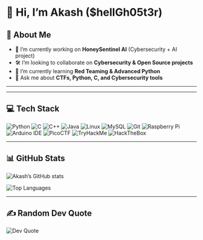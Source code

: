 # 👋 Hi, I’m Akash ($hellGh05t3r)

## 🚀 About Me
- 🔭 I’m currently working on **HoneySentinel AI** (Cybersecurity + AI project)  
- 🛠️ I’m looking to collaborate on **Cybersecurity & Open Source projects**  
- 🌱 I’m currently learning **Red Teaming & Advanced Python**  
- 💬 Ask me about **CTFs, Python, C, and Cybersecurity tools**  

---


---

## 💻 Tech Stack
![Python](https://img.shields.io/badge/Python-3776AB?style=for-the-badge&logo=python&logoColor=white)
![C](https://img.shields.io/badge/C-00599C?style=for-the-badge&logo=c&logoColor=white)
![C++](https://img.shields.io/badge/C++-00599C?style=for-the-badge&logo=cplusplus&logoColor=white)
![Java](https://img.shields.io/badge/Java-007396?style=for-the-badge&logo=java&logoColor=white)
![Linux](https://img.shields.io/badge/Linux-FCC624?style=for-the-badge&logo=linux&logoColor=black)
![MySQL](https://img.shields.io/badge/MySQL-005C84?style=for-the-badge&logo=mysql&logoColor=white)
![Git](https://img.shields.io/badge/Git-F05032?style=for-the-badge&logo=git&logoColor=white)
![Raspberry Pi](https://img.shields.io/badge/RaspberryPi-C51A4A?style=for-the-badge&logo=raspberrypi&logoColor=white)
![Arduino IDE](https://img.shields.io/badge/Arduino_IDE-00979D?style=for-the-badge&logo=arduino&logoColor=white)
![PicoCTF](https://img.shields.io/badge/PicoCTF-003B6F?style=for-the-badge&logo=ctftime&logoColor=white)
![TryHackMe](https://img.shields.io/badge/TryHackMe-2C3454?style=for-the-badge&logo=tryhackme&logoColor=red)
![HackTheBox](https://img.shields.io/badge/HackTheBox-9FEF00?style=for-the-badge&logo=hackthebox&logoColor=black)


---

## 📊 GitHub Stats
![Akash’s GitHub stats](https://github-readme-stats.vercel.app/api?username=akash06-cs&show_icons=true&theme=tokyonight)

![Top Languages](https://github-readme-stats.vercel.app/api/top-langs/?username=akash06-cs&layout=compact&theme=tokyonight)

---

## ✍️ Random Dev Quote
![Dev Quote](https://quotes-github-readme.vercel.app/api?type=horizontal&theme=radical)

